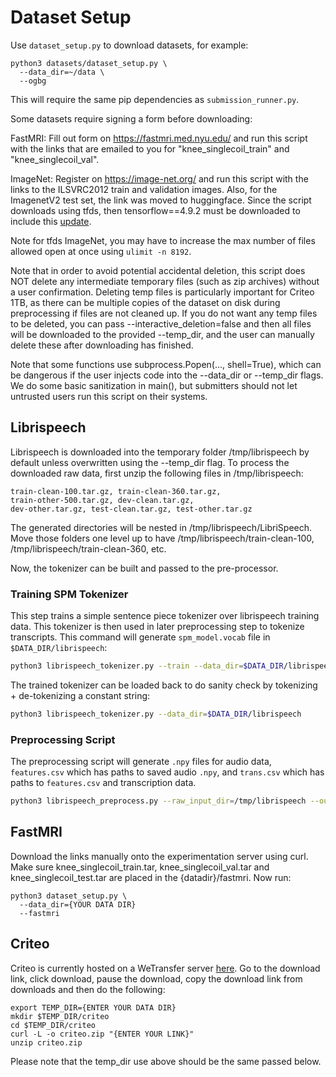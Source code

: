# Dataset Setup
Use `dataset_setup.py` to download datasets, for example:
```
python3 datasets/dataset_setup.py \
  --data_dir=~/data \
  --ogbg
```

This will require the same pip dependencies as `submission_runner.py`.

Some datasets require signing a form before downloading:

FastMRI:
Fill out form on https://fastmri.med.nyu.edu/ and run this script with the
links that are emailed to you for "knee_singlecoil_train" and
"knee_singlecoil_val".

ImageNet:
Register on https://image-net.org/ and run this script with the links to the
ILSVRC2012 train and validation images. Also, for the ImagenetV2 test set, the link was moved to huggingface. Since the script downloads using tfds, then tensorflow==4.9.2 must be downloaded to include this [update](https://github.com/tensorflow/datasets/pull/4848).

Note for tfds ImageNet, you may have to increase the max number of files allowed
open at once using `ulimit -n 8192`.

Note that in order to avoid potential accidental deletion, this script does NOT
delete any intermediate temporary files (such as zip archives) without a user
confirmation. Deleting temp files is particularly important for Criteo 1TB, as
there can be multiple copies of the dataset on disk during preprocessing if
files are not cleaned up. If you do not want any temp files to be deleted, you
can pass --interactive_deletion=false and then all files will be downloaded to
the provided --temp_dir, and the user can manually delete these after
downloading has finished.

Note that some functions use subprocess.Popen(..., shell=True), which can be
dangerous if the user injects code into the --data_dir or --temp_dir flags. We
do some basic sanitization in main(), but submitters should not let untrusted
users run this script on their systems.

## Librispeech
Librispeech is downloaded into the temporary folder /tmp/librispeech by default unless overwritten using the --temp_dir flag. To process the downloaded raw data, first unzip the following files in /tmp/librispeech:
```
train-clean-100.tar.gz, train-clean-360.tar.gz,
train-other-500.tar.gz, dev-clean.tar.gz,
dev-other.tar.gz, test-clean.tar.gz, test-other.tar.gz
```
The generated directories will be nested in /tmp/librispeech/LibriSpeech. Move those folders one level up to have /tmp/librispeech/train-clean-100, /tmp/librispeech/train-clean-360, etc.

Now, the tokenizer can be built and passed to the pre-processor.
### Training SPM Tokenizer
This step trains a simple sentence piece tokenizer over librispeech training data.
This tokenizer is then used in later preprocessing step to tokenize transcripts.
This command will generate `spm_model.vocab` file in `$DATA_DIR/librispeech`:
```bash
python3 librispeech_tokenizer.py --train --data_dir=$DATA_DIR/librispeech
```

The trained tokenizer can be loaded back to do sanity check by tokenizing + de-tokenizing a constant string:
```bash
python3 librispeech_tokenizer.py --data_dir=$DATA_DIR/librispeech
```

### Preprocessing Script
The preprocessing script will generate `.npy` files for audio data, `features.csv` which has paths to saved audio `.npy`, and `trans.csv` which has paths to `features.csv` and transcription data.

```bash
python3 librispeech_preprocess.py --raw_input_dir=/tmp/librispeech --output_dir={YOUR OUTPUT DIRECTORY} --tokenizer_vocab_path={WHERE THE TOKENIZER FILE IS SAVED}
```
## FastMRI
Download the links manually onto the experimentation server using curl. Make sure knee_singlecoil_train.tar, knee_singlecoil_val.tar and knee_singlecoil_test.tar are placed in the {datadir}/fastmri. Now run:
```
python3 dataset_setup.py \
  --data_dir={YOUR DATA DIR}
  --fastmri
```

## Criteo
Criteo is currently hosted on a WeTransfer server [here](https://ailab.criteo.com/download-criteo-1tb-click-logs-dataset/). Go to the download link, click download, pause the download, copy the download link from downloads and then do the following:
```
export TEMP_DIR={ENTER YOUR DATA DIR}
mkdir $TEMP_DIR/criteo
cd $TEMP_DIR/criteo
curl -L -o criteo.zip "{ENTER YOUR LINK}" 
unzip criteo.zip
```
Please note that the temp_dir use above should be the same passed below.